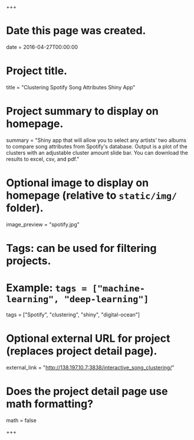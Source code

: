 +++
# Date this page was created.
date = 2016-04-27T00:00:00

# Project title.
title = "Clustering Spotify Song Attributes Shiny App"

# Project summary to display on homepage.
summary = "Shiny app that will allow you to select any artists' two albums to compare song attributes from Spotify's database. Output is a plot of the clusters with an adjustable cluster amount slide bar. You can download the results to excel, csv, and pdf."

# Optional image to display on homepage (relative to `static/img/` folder).
image_preview = "spotify.jpg"

# Tags: can be used for filtering projects.
# Example: `tags = ["machine-learning", "deep-learning"]`
tags = ["Spotify", "clustering", "shiny", "digital-ocean"]

# Optional external URL for project (replaces project detail page).
external_link = "http://138.197.10.7:3838/interactive_song_clustering/"

# Does the project detail page use math formatting?
math = false

+++
